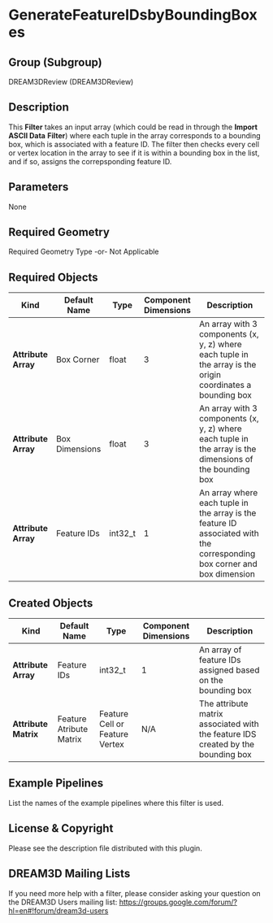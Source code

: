 # GenerateFeatureIDsbyBoundingBoxes #


## Group (Subgroup) ##

DREAM3DReview (DREAM3DReview)

## Description ##

This **Filter** takes an input array (which could be read in through the **Import ASCII Data**  **Filter**) where each tuple in the array corresponds to a bounding box, which is associated with a feature ID. The filter then checks every cell or vertex location in the array to see if it is within a bounding box in the list, and if so, assigns the correpsponding feature ID. 

## Parameters ##

None

## Required Geometry ##

Required Geometry Type -or- Not Applicable

## Required Objects ##

| Kind | Default Name | Type | Component Dimensions | Description |
|------|--------------|-------------|---------|-----|
| **Attribute Array** | Box Corner | float | 3 | An array with 3 components (x, y, z) where each tuple in the array is the origin coordinates a bounding box|
| **Attribute Array** | Box Dimensions | float | 3 | An array with 3 components (x, y, z) where each tuple in the array is the dimensions of the bounding box|
| **Attribute Array** | Feature IDs | int32_t | 1 | An array where each tuple in the array is the feature ID associated with the corresponding box corner and box dimension|

## Created Objects ##

| Kind | Default Name | Type | Component Dimensions | Description |
|------|--------------|-------------|---------|-----|
| **Attribute Array** | Feature IDs | int32_t | 1 | An array of feature IDs assigned based on the bounding box|
| **Attribute Matrix** | Feature Atribute Matrix | Feature Cell or Feature Vertex | N/A | The attribute matrix associated with the feature IDS created by the bounding box |


## Example Pipelines ##

List the names of the example pipelines where this filter is used.

## License & Copyright ##

Please see the description file distributed with this plugin.

## DREAM3D Mailing Lists ##

If you need more help with a filter, please consider asking your question on the DREAM3D Users mailing list:
https://groups.google.com/forum/?hl=en#!forum/dream3d-users